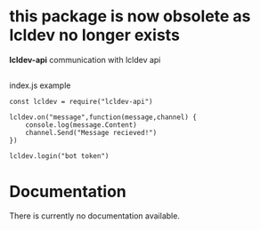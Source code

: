 # this package is now obsolete as lcldev no longer exists
 
 **lcldev-api**
communication with lcldev api
##
index.js example

    const lcldev = require("lcldev-api")
    
    lcldev.on("message",function(message,channel) {
        console.log(message.Content)
        channel.Send("Message recieved!")
    })
    
    lcldev.login("bot token")

# Documentation
There is currently no documentation available.

